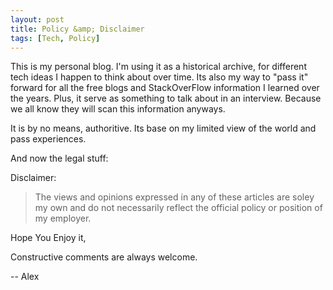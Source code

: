 ```yaml
---
layout: post
title: Policy &amp; Disclaimer 
tags: [Tech, Policy]
---
```

This is my personal blog. I'm using it as a historical archive, for different tech ideas I happen to think about over time.  Its also my way to "pass it" forward for all the free blogs and StackOverFlow information I learned over the years.  Plus, it serve as something to talk about in an interview.  Because we all know they will scan this information anyways.  


It is by no means, authoritive.  Its base on my limited view of the world and pass experiences. 

And now the legal stuff: 

Disclaimer:
> The views and opinions expressed in any of these articles are soley my own and do not necessarily reflect the official policy or position of my employer.


Hope You Enjoy it, 

Constructive comments are always welcome.

-- Alex
